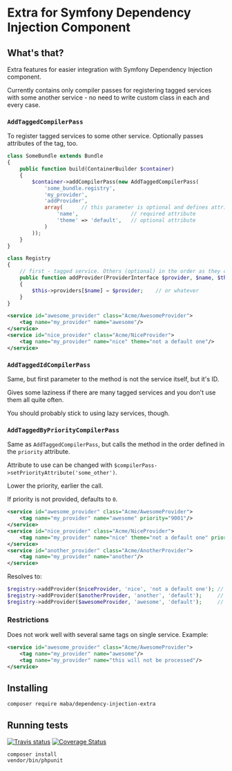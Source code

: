# Extra for Symfony Dependency Injection Component

## What's that?

Extra features for easier integration with Symfony Dependency Injection component.

Currently contains only compiler passes for registering tagged services with some another service - no need to write
custom class in each and every case.

### `AddTaggedCompilerPass`

To register tagged services to some other service. Optionally passes attributes of the tag, too. 

```php
class SomeBundle extends Bundle
{
    public function build(ContainerBuilder $container)
    {
        $container->addCompilerPass(new AddTaggedCompilerPass(
            'some_bundle.registry',
            'my_provider',
            'addProvider',
            array(      // this parameter is optional and defines attributes to pass from tag
                'name',                 // required attribute
                'theme' => 'default',   // optional attribute
            )
        ));
    }
}
```

```php
class Registry
{
    // first - tagged service. Others (optional) in the order as they come in the attributes array
    public function addProvider(ProviderInterface $provider, $name, $theme)
    {
        $this->providers[$name] = $provider;    // or whatever
    }
}
```

```xml
<service id="awesome_provider" class="Acme/AwesomeProvider">
    <tag name="my_provider" name="awesome"/>
</service>
<service id="nice_provider" class="Acme/NiceProvider">
    <tag name="my_provider" name="nice" theme="not a default one"/>
</service>
```

### `AddTaggedIdCompilerPass`

Same, but first parameter to the method is not the service itself, but it's ID.

Gives some laziness if there are many tagged services and you don't use them all quite often.

You should probably stick to using lazy services, though.

### `AddTaggedByPriorityCompilerPass`

Same as `AddTaggedCompilerPass`, but calls the method in the order defined in the `priority` attribute.

Attribute to use can be changed with `$compilerPass->setPriorityAttribute('some_other')`.

Lower the priority, earlier the call.

If priority is not provided, defaults to `0`.

```xml
<service id="awesome_provider" class="Acme/AwesomeProvider">
    <tag name="my_provider" name="awesome" priority="9001"/>
</service>
<service id="nice_provider" class="Acme/NiceProvider">
    <tag name="my_provider" name="nice" theme="not a default one" priority="-1"/>
</service>
<service id="another_provider" class="Acme/AnotherProvider">
    <tag name="my_provider" name="another"/>
</service>
```

Resolves to:

```php
$registry->addProvider($niceProvider, 'nice', 'not a default one'); // priority -1 - smallest
$registry->addProvider($anotherProvider, 'another', 'default');     // priority defaults to 0
$registry->addProvider($awesomeProvider, 'awesome', 'default');     // priority is over 9000
```

### Restrictions

Does not work well with several same tags on single service. Example:

```xml
<service id="awesome_provider" class="Acme/AwesomeProvider">
    <tag name="my_provider" name="awesome"/>
    <tag name="my_provider" name="this will not be processed"/>
</service>
```

## Installing

```
composer require maba/dependency-injection-extra
```

## Running tests

[![Travis status](https://travis-ci.org/mariusbalcytis/dependency-injection-extra.svg?branch=master)](https://travis-ci.org/mariusbalcytis/dependency-injection-extra)
[![Coverage Status](https://coveralls.io/repos/mariusbalcytis/dependency-injection-extra/badge.svg?branch=master&service=github)](https://coveralls.io/github/mariusbalcytis/dependency-injection-extra?branch=master)

```
composer install
vendor/bin/phpunit
```
